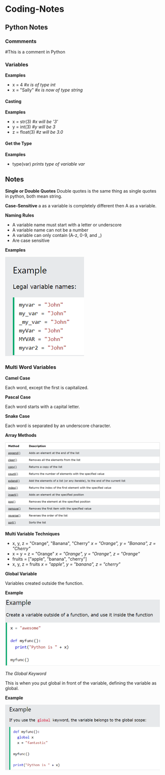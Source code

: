 # Coding-Notes

## Python Notes

### Commments

#This is a comment in Python

### Variables

**Examples**
- x = 4          *#x is of type int*
- x = "Sally"    *#x is now of type string*

#### Casting

**Examples**
- x = str(3)    *#x will be '3'*
- y = int(3)    *#y will be 3*
- z = float(3)  *#z will be 3.0*

#### Get the Type

**Examples**
- type(var)  *prints type of variable var*

## Notes

**Single or Double Quotes**
Double quotes is the same thing as single quotes in python, both mean string.

**Case-Sensitive**
a as a variable is completely different then A as a variable.

**Naming Rules**
- A variable name must start with a letter or underscore
- A variable name can not be a number
- A variable can only contain (A-z, 0-9, and _)
- Are case sensitive

**Examples**

![Array Methods](https://github.com/jstrand28/Coding-Notes/blob/main/Variable_example1.png)

### Multi Word Variables

**Camel Case**

Each word, except the first is capitalized.

**Pascal Case**

Each word starts with a capital letter.

**Snake Case**

Each word is separated by an underscore character.

**Array Methods**

![Array Methods](https://github.com/jstrand28/Coding-Notes/blob/main/ArrayMethods.PNG)

**Multi Variable Techniques**

- x, y, z = "Orange", "Banana", "Cherry"  *x = "Orange", y = "Banana", z = "Cherry"*
- x = y = z = "Orange"  *x = "Orange", y = "Orange", z = "Orange"*
- fruits = ["apple", "banana", "cherry"]
- x, y, z = fruits *x = "apple", y = "banana", z = "cherry"*

**Global Variable**

Variables created outside the function.

**Example**

![Array Methods](https://github.com/jstrand28/Coding-Notes/blob/main/Variable_example2.png)

*The Global Keyword*

This is when you put global in front of the variable, defining the variable as global.

**Example**

![Array Methods](https://github.com/jstrand28/Coding-Notes/blob/main/Global_Variables.png)
